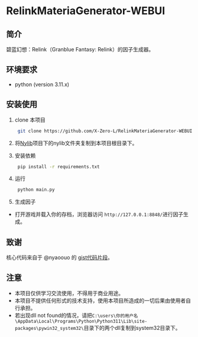 # RelinkMateriaGenerator-WEBUI

## 简介

碧蓝幻想：Relink（Granblue Fantasy: Relink）的因子生成器。

## 环境要求

- python (version 3.11.x)

## 安装使用

1. clone 本项目

   ```bash
    git clone https://github.com/X-Zero-L/RelinkMateriaGenerator-WEBUI.git"
    ```

2. 将[Nylib](https://github.com/nyaoouo/NyLib)项目下的nylib文件夹复制到本项目根目录下。

3. 安装依赖

   ```bash
    pip install -r requirements.txt
    ```
    
4. 运行

   ```bash
    python main.py
   ```

5. 生成因子
- 打开游戏并载入你的存档，浏览器访问 `http://127.0.0.1:8848/`进行因子生成。

## 致谢
核心代码来自于 @nyaoouo 的 [gist代码片段](https://gist.github.com/nyaoouo/c32b8c93e4505eb393b75df2e0ecd23b)。

## 注意

- 本项目仅供学习交流使用，不得用于商业用途。
- 本项目不提供任何形式的技术支持，使用本项目所造成的一切后果由使用者自行承担。
- 若出现dll not found的情况，请把`C:\users\你的用户名\AppData\Local\Programs\Python\Python311\Lib\site-packages\pywin32_system32\`目录下的两个dll复制到system32目录下。